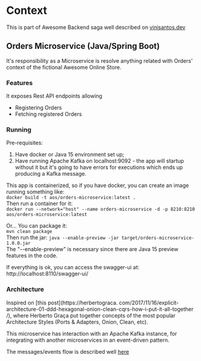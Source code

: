 # Context

This is part of Awesome Backend saga well described
on [vinisantos.dev](https://vinisantos.dev/posts/awesome-backend)

## Orders Microservice (Java/Spring Boot)

It's responsibility as a Microservice is resolve anything related with Orders' context of the
fictional Awesome Online Store.

### Features

It exposes Rest API endpoints allowing

- Registering Orders
- Fetching registered Orders

### Running

Pre-requisites:

1. Have docker or Java 15 environment set up;
2. Have running Apache Kafka on localhost:9092 - the app will startup without it but it's going to
   have errors for executions which ends up producing a Kafka message.

This app is containerized, so if you have docker, you can create an image running something like:  
`docker build -t aos/orders-microservice:latest .`  
Then run a container for it:  
`docker run --network="host" --name orders-microservice -d -p 8210:8210 aos/orders-microservice:latest`

Or... You can package it:  
`mvn clean package`  
Then run the jar:
`java --enable-preview -jar target/orders-microservice-1.0.0.jar`  
The "--enable-preview" is necessary since there are Java 15 preview features in the code.

If everything is ok, you can access the swagger-ui at:  
http://localhost:8110/swagger-ui/

### Architecture

Inspired on [this post](https://herbertograca.
com/2017/11/16/explicit-architecture-01-ddd-hexagonal-onion-clean-cqrs-how-i-put-it-all-together /),
where Herberto Graça put together concepts of the most popular Architecture Styles (Ports &
Adapters, Onion, Clean, etc).

This microservice has interaction with an Apache Kafka instance, for integrating with another
microservices in an event-driven pattern.

The messages/events flow is described well [here](https://vinisantos.dev/posts/awesome-backend-part3-dynamic-kafka-events)
